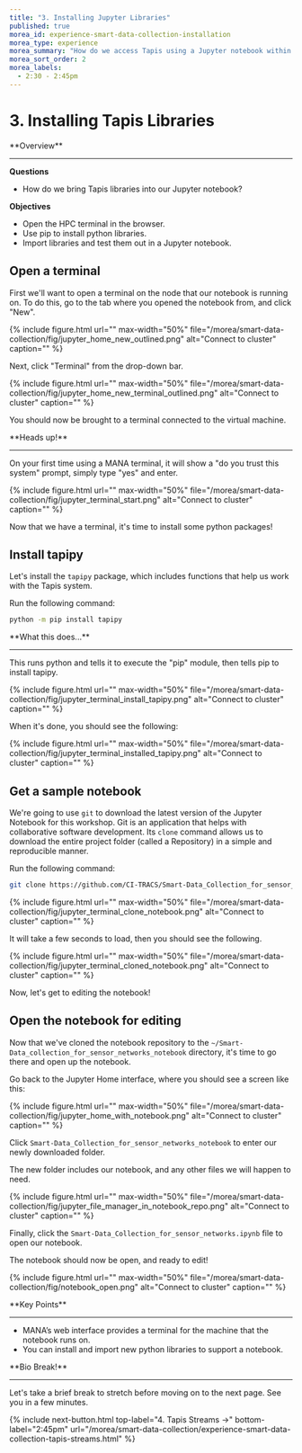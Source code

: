 ```yaml
---
title: "3. Installing Jupyter Libraries"
published: true
morea_id: experience-smart-data-collection-installation
morea_type: experience
morea_summary: "How do we access Tapis using a Jupyter notebook within MANA?"
morea_sort_order: 2
morea_labels:
  - 2:30 - 2:45pm
---
```


# 3. Installing Tapis Libraries

<div class="alert alert-success mt-3" role="alert" markdown="1">
<i class="fa-solid fa-globe fa-xl"></i> **Overview**
<hr/>

**Questions**
  * How do we bring Tapis libraries into our Jupyter notebook?

**Objectives**
  * Open the HPC terminal in the browser.
  * Use pip to install python libraries.
  * Import libraries and test them out in a Jupyter notebook.
</div>

## Open a terminal

First we'll want to open a terminal on the node that our notebook is running on.
To do this, go to the tab where you opened the notebook from, and click "New".

{% include figure.html url="" max-width="50%" file="/morea/smart-data-collection/fig/jupyter_home_new_outlined.png" alt="Connect to cluster" caption="" %}

Next, click "Terminal" from the drop-down bar.

{% include figure.html url="" max-width="50%" file="/morea/smart-data-collection/fig/jupyter_home_new_terminal_outlined.png" alt="Connect to cluster" caption="" %}

You should now be brought to a terminal connected to the virtual machine.

<div class="alert alert-warning" role="alert" markdown="1">
<i class="fa-solid fa-triangle-exclamation fa-xl"></i> **Heads up!**
<hr/>

On your first time using a MANA terminal, it will show a "do you trust this system" prompt, simply type "yes" and enter.
</div>


{% include figure.html url="" max-width="50%" file="/morea/smart-data-collection/fig/jupyter_terminal_start.png" alt="Connect to cluster" caption="" %}

Now that we have a terminal, it's time to install some python packages!

## Install tapipy

Let's install the `tapipy` package, which includes functions that help us work with the Tapis system.

Run the following command:

```bash
python -m pip install tapipy
```

<div class="alert alert-info" role="alert" markdown="1">
<i class="fa-solid fa-circle-info fa-xl"></i> **What this does...**
<hr/>
This runs python and tells it to execute the "pip" module, then tells pip to install tapipy.
</div>

{% include figure.html url="" max-width="50%" file="/morea/smart-data-collection/fig/jupyter_terminal_install_tapipy.png" alt="Connect to cluster" caption="" %}



When it's done, you should see the following:

{% include figure.html url="" max-width="50%" file="/morea/smart-data-collection/fig/jupyter_terminal_installed_tapipy.png" alt="Connect to cluster" caption="" %}


## Get a sample notebook

We're going to use `git` to download the latest version of the Jupyter Notebook for this workshop.
Git is an application that helps with collaborative software development.
Its `clone` command allows us to download the entire project folder (called a Repository) in a simple and reproducible manner.

Run the following command:

```bash
git clone https://github.com/CI-TRACS/Smart-Data_Collection_for_sensor_networks_notebook.git
```

{% include figure.html url="" max-width="50%" file="/morea/smart-data-collection/fig/jupyter_terminal_clone_notebook.png" alt="Connect to cluster" caption="" %}


It will take a few seconds to load, then you should see the following.

{% include figure.html url="" max-width="50%" file="/morea/smart-data-collection/fig/jupyter_terminal_cloned_notebook.png" alt="Connect to cluster" caption="" %}


Now, let's get to editing the notebook!

## Open the notebook for editing

Now that we've cloned the notebook repository to the `~/Smart-Data_collection_for_sensor_networks_notebook` directory, it's time to go there and open up the notebook.

Go back to the Jupyter Home interface, where you should see a screen like this:

{% include figure.html url="" max-width="50%" file="/morea/smart-data-collection/fig/jupyter_home_with_notebook.png" alt="Connect to cluster" caption="" %}


Click `Smart-Data_Collection_for_sensor_networks_notebook` to enter our newly downloaded folder.

The new folder includes our notebook, and any other files we will happen to need.

{% include figure.html url="" max-width="50%" file="/morea/smart-data-collection/fig/jupyter_file_manager_in_notebook_repo.png" alt="Connect to cluster" caption="" %}

Finally, click the `Smart-Data_Collection_for_sensor_networks.ipynb` file to open our notebook.

The notebook should now be open, and ready to edit!

{% include figure.html url="" max-width="50%" file="/morea/smart-data-collection/fig/notebook_open.png" alt="Connect to cluster" caption="" %}

<div class="alert alert-success mt-3" role="alert" markdown="1">
<i class="fa-solid fa-globe fa-xl"></i> **Key Points**
<hr/>

* MANA’s web interface provides a terminal for the machine that the notebook runs on.
* You can install and import new python libraries to support a notebook.
</div>


<div class="alert alert-warning" role="alert" markdown="1">
<i class="fa-solid fa-circle-info fa-xl"></i> **Bio Break!**
<hr/>

Let's take a brief break to stretch before moving on to the next page.  See you in a few minutes.
</div>

{% include next-button.html
top-label="4. Tapis Streams ->"
bottom-label="2:45pm"
url="/morea/smart-data-collection/experience-smart-data-collection-tapis-streams.html" %}

